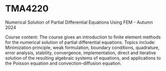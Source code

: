 # TMA4220
Numerical Solution of Partial Differential Equations Using FEM - Autumn 2024

Course content:
The course gives an introduction to finite element methods for the numerical solution of partial differential equations. Topics include: Minimization principle, weak formulation, boundary conditions, quadrature, error analysis, stability, convergence, implementation, direct and iterative solution of the resulting algebraic systems of equations, and applications to the Poisson equation and convection-diffusion equation.
